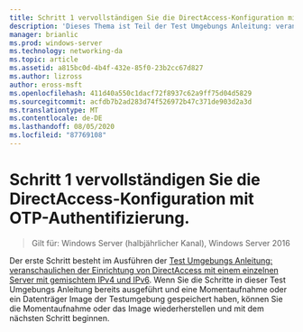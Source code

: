 ```yaml
---
title: Schritt 1 vervollständigen Sie die DirectAccess-Konfiguration mit OTP-Authentifizierung.
description: 'Dieses Thema ist Teil der Test Umgebungs Anleitung: veranschaulichen von DirectAccess mit OTP-Authentifizierung und RSA SecurID für Windows Server 2016'
manager: brianlic
ms.prod: windows-server
ms.technology: networking-da
ms.topic: article
ms.assetid: a815bc0d-4b4f-432e-85f0-23b2cc67d827
ms.author: lizross
author: eross-msft
ms.openlocfilehash: 411d40a550c1dacf72f8937c62a9ff75d04d5829
ms.sourcegitcommit: acfdb7b2ad283d74f526972b47c371de903d2a3d
ms.translationtype: MT
ms.contentlocale: de-DE
ms.lasthandoff: 08/05/2020
ms.locfileid: "87769108"
---
```

# <a name="step-1-complete-the-directaccess-configuration-with-otp-authentication"></a>Schritt 1 vervollständigen Sie die DirectAccess-Konfiguration mit OTP-Authentifizierung.

>Gilt für: Windows Server (halbjährlicher Kanal), Windows Server 2016

Der erste Schritt besteht im Ausführen der [Test Umgebungs Anleitung: veranschaulichen der Einrichtung von DirectAccess mit einem einzelnen Server mit gemischtem IPv4 und IPv6](https://go.microsoft.com/fwlink/p/?LinkId=237004). Wenn Sie die Schritte in dieser Test Umgebungs Anleitung bereits ausgeführt und eine Momentaufnahme oder ein Datenträger Image der Testumgebung gespeichert haben, können Sie die Momentaufnahme oder das Image wiederherstellen und mit dem nächsten Schritt beginnen.



